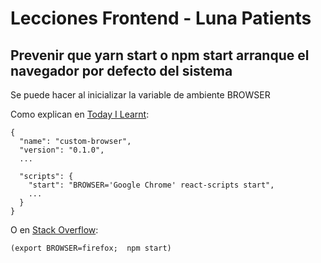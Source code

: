 # Lecciones Frontend - Luna Patients

## Prevenir que yarn start o npm start arranque el navegador por defecto del sistema

Se puede hacer al inicializar la variable de ambiente BROWSER

Como explican en [Today I Learnt](https://til.hashrocket.com/posts/oejoedxwdf-custom-browser-with-create-react-app):


    {
      "name": "custom-browser",
      "version": "0.1.0",
      ...
      
      "scripts": {
        "start": "BROWSER='Google Chrome' react-scripts start",
        ...
      }
    }

O en [Stack Overflow](https://stackoverflow.com/questions/50686869/how-to-open-non-default-browsers-when-doing-npm-start-for-a-react-project):


    (export BROWSER=firefox;  npm start)

